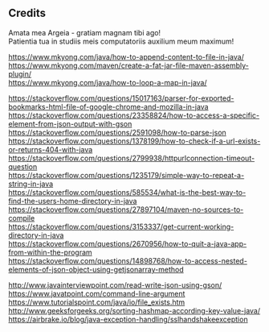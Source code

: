 Credits
--------------------------------------------------------------------------------
Amata mea Argeia - gratiam magnam tibi ago!  
Patientia tua in studiis meis computatoriis auxilium meum maximum!  

https://www.mkyong.com/java/how-to-append-content-to-file-in-java/  
https://www.mkyong.com/maven/create-a-fat-jar-file-maven-assembly-plugin/  
https://www.mkyong.com/java/how-to-loop-a-map-in-java/  

https://stackoverflow.com/questions/15017163/parser-for-exported-bookmarks-html-file-of-google-chrome-and-mozilla-in-java  
https://stackoverflow.com/questions/23358824/how-to-access-a-specific-element-from-json-output-with-gson  
https://stackoverflow.com/questions/2591098/how-to-parse-json  
https://stackoverflow.com/questions/1378199/how-to-check-if-a-url-exists-or-returns-404-with-java  
https://stackoverflow.com/questions/2799938/httpurlconnection-timeout-question  
https://stackoverflow.com/questions/1235179/simple-way-to-repeat-a-string-in-java  
https://stackoverflow.com/questions/585534/what-is-the-best-way-to-find-the-users-home-directory-in-java  
https://stackoverflow.com/questions/27897104/maven-no-sources-to-compile  
https://stackoverflow.com/questions/3153337/get-current-working-directory-in-java  
https://stackoverflow.com/questions/2670956/how-to-quit-a-java-app-from-within-the-program  
https://stackoverflow.com/questions/14898768/how-to-access-nested-elements-of-json-object-using-getjsonarray-method  

http://www.javainterviewpoint.com/read-write-json-using-gson/  
https://www.javatpoint.com/command-line-argument  
https://www.tutorialspoint.com/java/io/file_exists.htm  
http://www.geeksforgeeks.org/sorting-hashmap-according-key-value-java/  
https://airbrake.io/blog/java-exception-handling/sslhandshakeexception  
